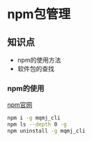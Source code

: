 npm包管理
===========

## 知识点

* npm的使用方法
* 软件包的查找

### npm的使用
[npm官网](https://www.npmjs.com/)

~~~ bash
npm i -g mqmj_cli
npm ls --depth 0 -g
npm uninstall -g mqmj_cli
~~~



